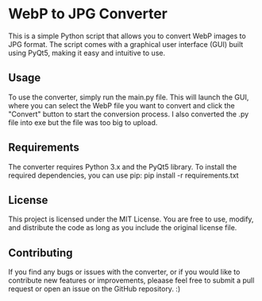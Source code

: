 # WebP to JPG Converter

This is a simple Python script that allows you to convert WebP images to JPG format. The script comes with a graphical user interface (GUI) built using PyQt5, making it easy and intuitive to use.

## Usage
To use the converter, simply run the main.py file. This will launch the GUI, where you can select the WebP file you want to convert and click the "Convert" button to start the conversion process. I also converted the .py file into exe but the file was too big to upload. 

## Requirements
The converter requires Python 3.x and the PyQt5 library. To install the required dependencies, you can use pip:
    pip install -r requirements.txt

## License
This project is licensed under the MIT License. You are free to use, modify, and distribute the code as long as you include the original license file.

## Contributing
If you find any bugs or issues with the converter, or if you would like to contribute new features or improvements, pleaase feel free to submit a pull request or open an issue on the GitHub repository. :)
